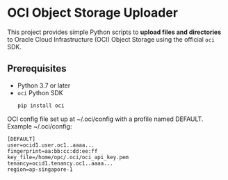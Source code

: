 # OCI Object Storage Uploader

This project provides simple Python scripts to **upload files and directories** to Oracle Cloud Infrastructure (OCI) Object Storage using the official `oci` SDK.

## **Prerequisites**
- Python 3.7 or later
- `oci` Python SDK  
  ```bash
  pip install oci

OCI config file set up at ~/.oci/config with a profile named DEFAULT.
Example ~/.oci/config:
```text
[DEFAULT]
user=ocid1.user.oc1..aaaa...
fingerprint=aa:bb:cc:dd:ee:ff
key_file=/home/opc/.oci/oci_api_key.pem
tenancy=ocid1.tenancy.oc1..aaaa...
region=ap-singapore-1
```